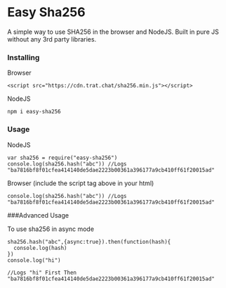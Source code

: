 # Easy Sha256

A simple way to use SHA256 in the browser and NodeJS. Built in pure JS without any 3rd party libraries.

### Installing

Browser
```
<script src="https://cdn.trat.chat/sha256.min.js"></script>
```

NodeJS
```
npm i easy-sha256
```


### Usage

NodeJS
```
var sha256 = require("easy-sha256")
console.log(sha256.hash("abc")) //Logs "ba7816bf8f01cfea414140de5dae2223b00361a396177a9cb410ff61f20015ad"
```
Browser (include the script tag above in your html)
```
console.log(sha256.hash("abc")) //Logs "ba7816bf8f01cfea414140de5dae2223b00361a396177a9cb410ff61f20015ad"
```

###Advanced Usage

To use sha256 in async mode
```
sha256.hash("abc",{async:true}).then(function(hash){
  console.log(hash)
})
console.log("hi")

//Logs "hi" First Then "ba7816bf8f01cfea414140de5dae2223b00361a396177a9cb410ff61f20015ad"
```
